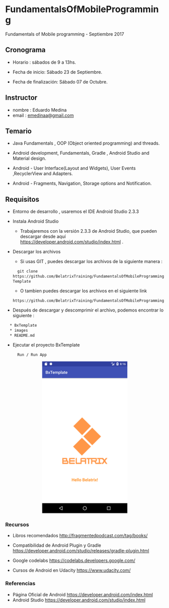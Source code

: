 # FundamentalsOfMobileProgramming
Fundamentals of Mobile programming - Septiembre 2017

## Cronograma

 - Horario : sábados de 9 a 13hs.

 - Fecha de inicio: Sábado 23 de Septiembre.

 - Fecha de finalización: Sábado 07 de Octubre.

## Instructor

- nombre : Eduardo Medina
- email : emedinaa@gmail.com

## Temario

- Java Fundamentals , OOP (Object oriented programming) and threads.

- Android development, Fundamentals, Gradle , Android Studio and Material design.

- Android - User Interface(Layout and Widgets), User Events ,RecyclerView and Adapters.

- Android - Fragments, Navigation, Storage options and  Notification.


## Requisitos

- Entorno de desarrollo , usaremos el IDE Android Studio 2.3.3

- Instala Android Studio

  * Trabajaremos con la versión 2.3.3 de Android Studio,  que pueden descargar desde aquí https://developer.android.com/studio/index.html .

- Descargar los archivos

  * Si usas GIT , puedes descargar los archivos de la siguiente manera :

  ```
    git clone https://github.com/BelatrixTraining/FundamentalsOfMobileProgramming.git Template
  ```

  * O tambien puedes descargar los archivos en el siguiente link

  ```
  https://github.com/BelatrixTraining/FundamentalsOfMobileProgramming/archive/master.zip
  ```

 * Después de descargar y descomprimir el archivo, podemos encontrar lo siguiente :

  ```
    * BxTemplate
    * images
    * README.md
  ```


- Ejecutar el proyecto BxTemplate

  ```
    Run / Run App
  ```

<p align="center"><img src="./images/screenshot.png" height="480"></p>

### Recursos

- Libros recomendados http://fragmentedpodcast.com/tag/books/

- Compatibilidad de Android Plugin y Gradle https://developer.android.com/studio/releases/gradle-plugin.html

- Google codelabs https://codelabs.developers.google.com/

- Cursos de Android en Udacity https://www.udacity.com/

### Referencias

- Página Oficial de Android https://developer.android.com/index.html
- Android Studio https://developer.android.com/studio/index.html
